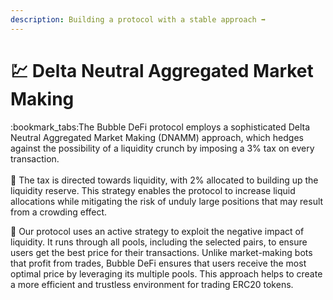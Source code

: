 ```yaml
---
description: Building a protocol with a stable approach ➡️
---
```


# 💹 Delta Neutral Aggregated Market Making

:bookmark\_tabs:The Bubble DeFi protocol employs a sophisticated Delta Neutral Aggregated Market Making (DNAMM) approach, which hedges against the possibility of a liquidity crunch by imposing a 3% tax on every transaction.\
\
:link: The tax is directed towards liquidity, with 2% allocated to building up the liquidity reserve. This strategy enables the protocol to increase liquid allocations while mitigating the risk of unduly large positions that may result from a crowding effect.

:ocean: Our protocol uses an active strategy to exploit the negative impact of liquidity. It runs through all pools, including the selected pairs, to ensure users get the best price for their transactions. Unlike market-making bots that profit from trades, Bubble DeFi ensures that users receive the most optimal price by leveraging its multiple pools. This approach helps to create a more efficient and trustless environment for trading ERC20 tokens.



